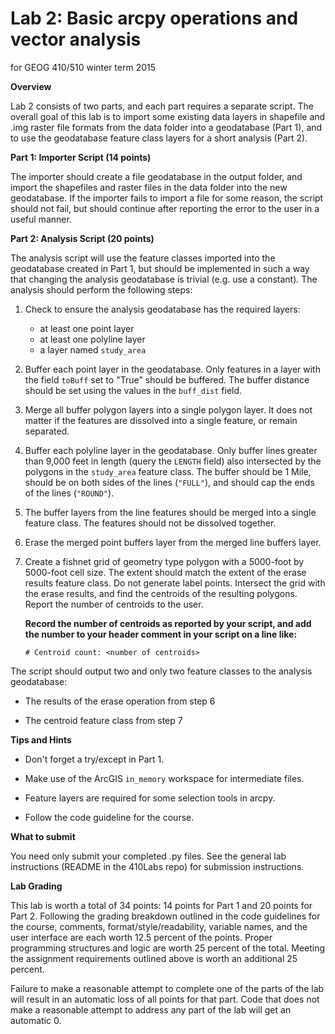 Lab 2: Basic arcpy operations and vector analysis
=================================================
for GEOG 410/510 winter term 2015


**Overview**

Lab 2 consists of two parts, and each part requires a separate script.
The overall goal of this lab is to import some existing data layers in shapefile
and .img raster file formats from the data folder into a geodatabase (Part 1),
and to use the geodatabase feature class layers for a short analysis (Part 2).


**Part 1: Importer Script (14 points)**

The importer should create a file geodatabase in the output folder,
and import the shapefiles and raster files in the data folder into the new geodatabase.
If the importer fails to import a file for some reason, the script should not
fail, but should continue after reporting the error to the user in a useful manner.


**Part 2: Analysis Script (20 points)**

The analysis script will use the feature classes imported into the geodatabase
created in Part 1, but should be implemented in such a way that changing the
analysis geodatabase is trivial (e.g. use a constant). The analysis should perform
the following steps:

1. Check to ensure the analysis geodatabase has the required layers:
    - at least one point layer
    - at least one polyline layer
    - a layer named `study_area`

2. Buffer each point layer in the geodatabase.
   Only features in a layer with the field `toBuff` set to "True" should be buffered.
   The buffer distance should be set using the values in the `buff_dist` field.

3. Merge all buffer polygon layers into a single polygon layer. It does not matter
   if the features are dissolved into a single feature, or remain separated.

4. Buffer each polyline layer in the geodatabase.
   Only buffer lines greater than 9,000 feet in length (query the `LENGTH` field)
   also intersected by the polygons in the `study_area` feature class.
   The buffer should be 1 Mile, should be on both sides of the lines (`"FULL"`),
   and should cap the ends of the lines (`"ROUND"`).

5. The buffer layers from the line features should be merged into a single feature
   class. The features should not be dissolved together.

6. Erase the merged point buffers layer from the merged line buffers layer.

7. Create a fishnet grid of geometry type polygon with a
   5000-foot by 5000-foot cell size.
   The extent should match the extent of the erase results feature class.
   Do not generate label points.
   Intersect the grid with the erase results, and find the centroids of the
   resulting polygons. Report the number of centroids to the user.

   **Record the number of centroids as reported by your script, and add the
   number to your header comment in your script on a line like:**

   `# Centroid count: <number of centroids>`

The script should output two and only two feature classes to the analysis geodatabase:

- The results of the erase operation from step 6

- The centroid feature class from step 7


**Tips and Hints**

- Don't forget a try/except in Part 1.

- Make use of the ArcGIS `in_memory` workspace for intermediate files.

- Feature layers are required for some selection tools in arcpy.

- Follow the code guideline for the course.


**What to submit**

You need only submit your completed .py files. See the general lab instructions
(README in the 410Labs repo) for submission instructions.


**Lab Grading**

This lab is worth a total of
34 points:
14 points for Part 1 and
20 points for Part 2.
Following the grading breakdown outlined in the code guidelines for the course,
comments, format/style/readability, variable names, and the user interface are
each worth 12.5 percent of the points. Proper programming structures and logic
are worth 25 percent of the total. Meeting the assignment
requirements outlined above is worth an additional 25 percent.

Failure to make a reasonable attempt to complete
one of the parts of the lab  will result
in an automatic loss of all points for that part.
Code that does not make a reasonable attempt to address
any part of the lab will get an automatic 0.
